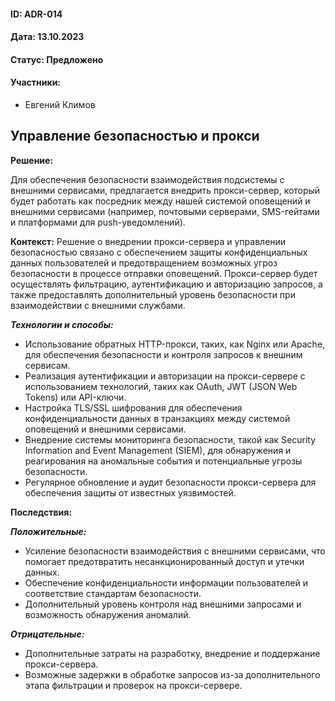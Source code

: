 #### ID: ADR-014

#### Дата: 13.10.2023

#### Статус: Предложено

#### Участники:
* Евгений Климов

## Управление безопасностью и прокси

**Решение:**

Для обеспечения безопасности взаимодействия подсистемы с внешними сервисами, предлагается внедрить прокси-сервер, который будет работать как посредник между нашей системой оповещений и внешними сервисами (например, почтовыми серверами, SMS-гейтами и платформами для push-уведомлений).

**Контекст:**
Решение о внедрении прокси-сервера и управлении безопасностью связано с обеспечением защиты конфиденциальных данных пользователей и предотвращением возможных угроз безопасности в процессе отправки оповещений. Прокси-сервер будет осуществлять фильтрацию, аутентификацию и авторизацию запросов, а также предоставлять дополнительный уровень безопасности при взаимодействии с внешними службами.

***Технологии и способы:***
- Использование обратных HTTP-прокси, таких, как Nginx или Apache, для обеспечения безопасности и контроля запросов к внешним сервисам.
- Реализация аутентификации и авторизации на прокси-сервере с использованием технологий, таких как OAuth, JWT (JSON Web Tokens) или API-ключи.
- Настройка TLS/SSL шифрования для обеспечения конфиденциальности данных в транзакциях между системой оповещений и внешними сервисами.
- Внедрение системы мониторинга безопасности, такой как Security Information and Event Management (SIEM), для обнаружения и реагирования на аномальные события и потенциальные угрозы безопасности.
- Регулярное обновление и аудит безопасности прокси-сервера для обеспечения защиты от известных уязвимостей.

**Последствия:**

***Положительные:***

- Усиление безопасности взаимодействия с внешними сервисами, что помогает предотвратить несанкционированный доступ и утечки данных.
- Обеспечение конфиденциальности информации пользователей и соответствие стандартам безопасности.
- Дополнительный уровень контроля над внешними запросами и возможность обнаружения аномалий.

***Отрицательные:***

- Дополнительные затраты на разработку, внедрение и поддержание прокси-сервера.
- Возможные задержки в обработке запросов из-за дополнительного этапа фильтрации и проверок на прокси-сервере.
